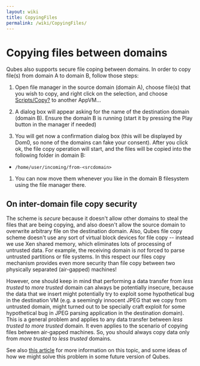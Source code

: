 ```yaml
---
layout: wiki
title: CopyingFiles
permalink: /wiki/CopyingFiles/
---
```


Copying files between domains
=============================

Qubes also supports secure file coping between domains. In order to copy file(s) from domain A to domain B, follow those steps:

1.  Open file manager in the source domain (domain A), choose file(s) that you wish to copy, and right click on the selection, and choose [Scripts/Copy?](/wiki/Scripts/Copy) to another AppVM...

1.  A dialog box will appear asking for the name of the destination domain (domain B). Ensure the domain B is running (start it by pressing the Play button in the manager if needed)

1.  You will get now a confirmation dialog box (this will be displayed by Dom0, so none of the domains can fake your consent). After you click ok, the file copy operation will start, and the files will be copied into the following folder in domain B:

-   ```/home/user/incoming/from-<srcdomain>```

1.  You can now move them whenever you like in the domain B filesystem using the file manager there.

On inter-domain file copy security
----------------------------------

The scheme is *secure* because it doesn't allow other domains to steal the files that are being copying, and also doesn't allow the source domain to overwrite arbitrary file on the destination domain. Also, Qubes file copy scheme doesn't use any sort of virtual block devices for file copy -- instead we use Xen shared memory, which eliminates lots of processing of untrusted data. For example, the receiving domain is *not* forced to parse untrusted partitions or file systems. In this respect our files copy mechanism provides even more security than file copy between two physically separated (air-gapped) machines!

However, one should keep in mind that performing a data transfer from *less trusted* to *more trusted* domain can always be potentially insecure, because the data that we insert might potentially try to exploit some hypothetical bug in the destination VM (e.g. a seemingly innocent JPEG that we copy from untrusted domain, might turned out to be specially craft exploit for some hypothetical bug in JPEG parsing application in the destination domain). This is a general problem and applies to any data transfer between *less trusted to more trusted* domain. It even applies to the scenario of copying files between air-gapped machines. So, you should always copy data only from *more trusted* to *less trusted* domains.

See also [​this article](http://theinvisiblethings.blogspot.com/2011/03/partitioning-my-digital-life-into.html) for more information on this topic, and some ideas of how we might solve this problem in some future version of Qubes.
